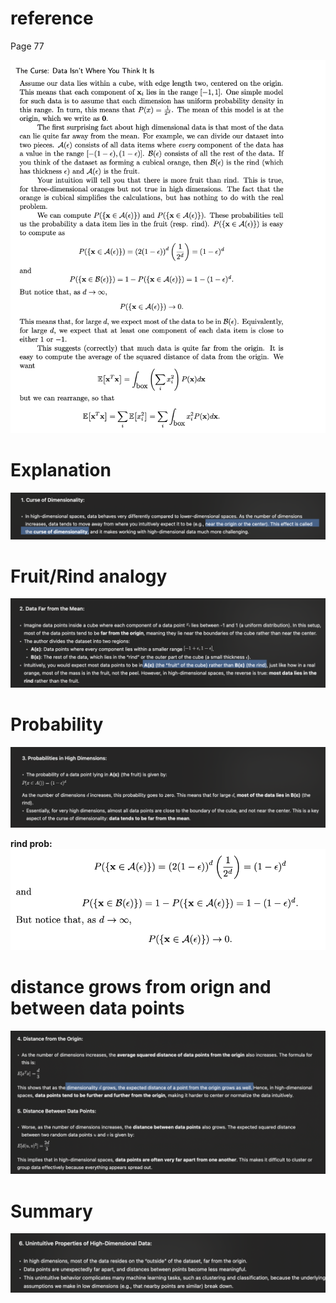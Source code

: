 # reference
Page 77

![alt text](image-13.png)

# Explanation
![alt text](image-14.png)

# Fruit/Rind analogy
![alt text](image-15.png)

# Probability
![alt text](image-16.png)

**rind prob:**
![alt text](image-17.png)

# distance grows from orign and between data points
![alt text](image-18.png)

# Summary
![alt text](image-19.png)